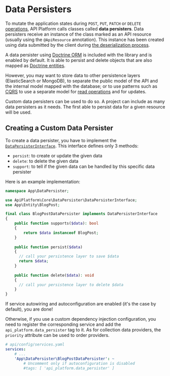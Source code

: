 # Data Persisters

To mutate the application states during `POST`, `PUT`, `PATCH` or `DELETE` [operations](operations.md), API Platform calls
classes called **data persisters**. Data persisters receive an instance of the class marked as an API resource (usually using
the `@ApiResource` annotation). This instance has been created using data submitted by the client during [the deserialization
process](serialization.md).

A data persister using [Doctrine ORM](http://www.doctrine-project.org/projects/orm.html) is included with the library and
is enabled by default. It is able to persist and delete objects that are also mapped as [Doctrine entities](https://www.doctrine-project.org/projects/doctrine-orm/en/2.6/reference/basic-mapping.html).

However, you may want to store data to other persistence layers (ElasticSearch or MongoDB), to separate the public model
of the API and the internal model mapped with the database; or to use patterns such as [CQRS](https://martinfowler.com/bliki/CQRS.html)
to use a separate model for [read operations](data-providers.md) and for updates.

Custom data persisters can be used to do so. A project can include as many data persisters as it needs. The first able to
persist data for a given resource will be used.

## Creating a Custom Data Persister

To create a data persister, you have to implement the [`DataPersisterInterface`](https://github.com/api-platform/core/blob/master/src/DataPersister/DataPersisterInterface.php).
This interface defines only 3 methods:

* `persist`: to create or update the given data
* `delete`: to delete the given data
* `support`: to tell if the given data can be handled by this specific data persister

Here is an example implementation:

```php
namespace App\DataPersister;

use ApiPlatform\Core\DataPersister\DataPersisterInterface;
use App\Entity\BlogPost;

final class BlogPostDataPersister implements DataPersisterInterface
{
    public function supports($data): bool
    {
        return $data instanceof BlogPost;
    }
    
    public function persist($data)
    {
      // call your persistence layer to save $data
      return $data;
    }
    
    public function delete($data): void
    {
      // call your persistence layer to delete $data
    }
}
```

If service autowiring and autoconfiguration are enabled (it's the case by default), you are done!

Otherwise, if you use a custom dependency injection configuration, you need to register the corresponding service and add the
`api_platform.data_persister` tag to it. As for collection data providers, the `priority` attribute can be used to order
providers.

```yaml
# api/config/services.yaml
services:
    # ...
    'App\DataPersister\BlogPostDataPersister': ~
        # Uncomment only if autoconfiguration is disabled
        #tags: [ 'api_platform.data_persister' ]
```
